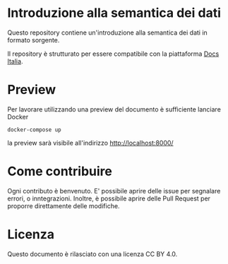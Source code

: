 # Introduzione alla semantica dei dati

Questo repository contiene un'introduzione alla semantica dei dati
in formato sorgente.


Il repository è strutturato per essere compatibile con la piattaforma [Docs
Italia](https://italia.github.io/pdnd-guida-nomenclatura-eservice/).

# Preview

Per lavorare utilizzando una preview del documento è sufficiente lanciare Docker

```
docker-compose up
```

la preview sarà visibile all'indirizzo [http://localhost:8000/](http://localhost:8000/)


# Come contribuire

Ogni contributo è benvenuto. E' possibile aprire delle issue per segnalare errori, o inntegrazioni. Inoltre, è possibile aprire delle Pull Request per proporre direttamente delle modifiche.

# Licenza 

Questo documento è rilasciato con una licenza CC BY 4.0.
